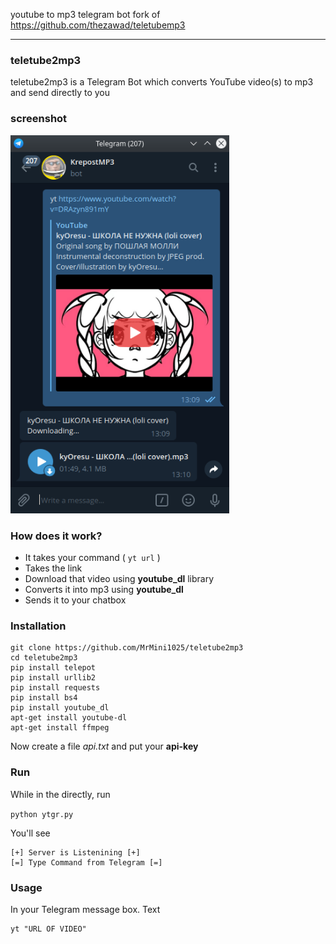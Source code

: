 youtube to mp3 telegram bot
fork of 
https://github.com/thezawad/teletubemp3
____________________________________________________________________________________

### teletube2mp3
teletube2mp3 is a Telegram Bot which converts YouTube video(s) to mp3 and send directly to you
### screenshot
<img alt="yt" src="https://raw.githubusercontent.com/MrMini1025/teletube2mp3/master/Screenshot_20200714_131045.png" width="350">

### How does it work?

* It takes your command ( `yt url` )
* Takes the link
* Download that video using **youtube_dl** library
* Converts it into mp3 using **youtube_dl**
* Sends it to your chatbox

### Installation
```
git clone https://github.com/MrMini1025/teletube2mp3
cd teletube2mp3
pip install telepot
pip install urllib2
pip install requests
pip install bs4
pip install youtube_dl
apt-get install youtube-dl
apt-get install ffmpeg
```
Now create a file *api.txt* and put your **api-key**

### Run
While in the directly, run

`python ytgr.py`

You'll see 
```
[+] Server is Listenining [+]
[=] Type Command from Telegram [=]
```

### Usage
In your Telegram message box. Text

```
yt "URL OF VIDEO"
```

